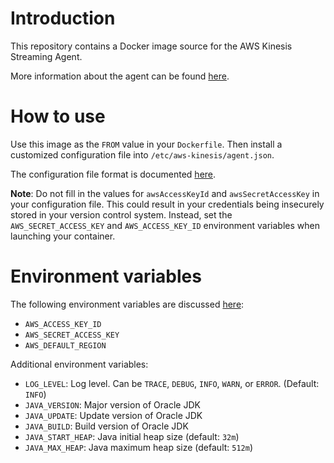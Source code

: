 Introduction
============
This repository contains a Docker image source for the AWS Kinesis Streaming Agent.

More information about the agent can be found
[here](http://docs.aws.amazon.com/kinesis/latest/dev/writing-with-agents.html).

How to use
==========
Use this image as the `FROM` value in your `Dockerfile`.  Then install a
customized configuration file into `/etc/aws-kinesis/agent.json`.

The configuration file format is documented
[here](http://docs.aws.amazon.com/kinesis/latest/dev/writing-with-agents.html#agent-config-list).

**Note**: Do not fill in the values for `awsAccessKeyId` and
`awsSecretAccessKey` in your configuration file.  This could result in your
credentials being insecurely stored in your version control system.  Instead,
set the `AWS_SECRET_ACCESS_KEY` and `AWS_ACCESS_KEY_ID` environment variables
when launching your container.

Environment variables
=====================
The following environment variables are discussed
[here](http://docs.aws.amazon.com/cli/latest/userguide/cli-chap-getting-started.html#cli-environment):

* `AWS_ACCESS_KEY_ID`
* `AWS_SECRET_ACCESS_KEY`
* `AWS_DEFAULT_REGION`

Additional environment variables:

* `LOG_LEVEL`: Log level. Can be `TRACE`, `DEBUG`, `INFO`, `WARN`, or `ERROR`.  (Default: `INFO`)
* `JAVA_VERSION`: Major version of Oracle JDK
* `JAVA_UPDATE`: Update version of Oracle JDK
* `JAVA_BUILD`: Build version of Oracle JDK
* `JAVA_START_HEAP`: Java initial heap size (default: `32m`)
* `JAVA_MAX_HEAP`: Java maximum heap size (default: `512m`)

